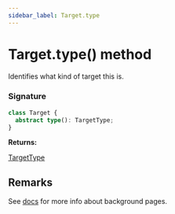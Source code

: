 ```yaml
---
sidebar_label: Target.type
---
```


# Target.type() method

Identifies what kind of target this is.

### Signature

```typescript
class Target {
  abstract type(): TargetType;
}
```

**Returns:**

[TargetType](./puppeteer.targettype.md)

## Remarks

See [docs](https://developer.chrome.com/extensions/background_pages) for more info about background pages.
